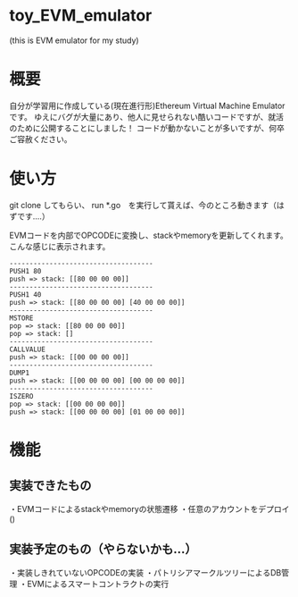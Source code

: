 # toy_EVM_emulator
(this is EVM emulator for my study)

# 概要
自分が学習用に作成している(現在進行形)Ethereum Virtual Machine Emulatorです。
ゆえにバグが大量にあり、他人に見せられない酷いコードですが、就活のために公開することにしました！
コードが動かないことが多いですが、何卒ご容赦ください。

# 使い方
git clone してもらい、 run *.go　を実行して貰えば、今のところ動きます（はずです....）

EVMコードを内部でOPCODEに変換し、stackやmemoryを更新してくれます。
こんな感じに表示されます。
```
------------------------------------
PUSH1 80
push => stack: [[80 00 00 00]]
------------------------------------
PUSH1 40
push => stack: [[80 00 00 00] [40 00 00 00]]
------------------------------------
MSTORE
pop => stack: [[80 00 00 00]]
pop => stack: []
------------------------------------
CALLVALUE
push => stack: [[00 00 00 00]]
------------------------------------
DUMP1
push => stack: [[00 00 00 00] [00 00 00 00]]
------------------------------------
ISZERO
pop => stack: [[00 00 00 00]]
push => stack: [[00 00 00 00] [01 00 00 00]]
```

# 機能
## 実装できたもの
・EVMコードによるstackやmemoryの状態遷移
・任意のアカウントをデプロイ()

## 実装予定のもの（やらないかも...）
・実装しきれていないOPCODEの実装
・パトリシアマークルツリーによるDB管理
・EVMによるスマートコントラクトの実行